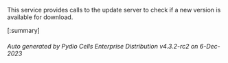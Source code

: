 






This service provides calls to the update server to check if a new version is available for download.

[:summary]

###### Auto generated by Pydio Cells Enterprise Distribution v4.3.2-rc2 on 6-Dec-2023
